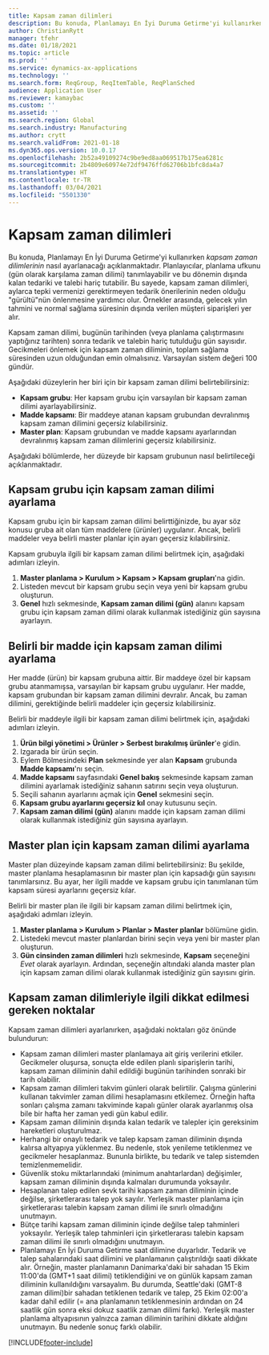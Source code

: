 ```yaml
---
title: Kapsam zaman dilimleri
description: Bu konuda, Planlamayı En İyi Duruma Getirme'yi kullanırken kapsam zaman dilimlerinin nasıl ayarlanacağı açıklanmaktadır. Kapsam zaman dilimi, planlama ufkunuzu ve sınırınızı belirtir.
author: ChristianRytt
manager: tfehr
ms.date: 01/18/2021
ms.topic: article
ms.prod: ''
ms.service: dynamics-ax-applications
ms.technology: ''
ms.search.form: ReqGroup, ReqItemTable, ReqPlanSched
audience: Application User
ms.reviewer: kamaybac
ms.custom: ''
ms.assetid: ''
ms.search.region: Global
ms.search.industry: Manufacturing
ms.author: crytt
ms.search.validFrom: 2021-01-18
ms.dyn365.ops.version: 10.0.17
ms.openlocfilehash: 2b52a49109274c9be9ed8aa069517b175ea6281c
ms.sourcegitcommit: 2b4809e60974e72df9476ffd62706b1bfc8da4a7
ms.translationtype: HT
ms.contentlocale: tr-TR
ms.lasthandoff: 03/04/2021
ms.locfileid: "5501330"
---
```

# <a name="coverage-time-fences"></a>Kapsam zaman dilimleri

Bu konuda, Planlamayı En İyi Duruma Getirme'yi kullanırken *kapsam zaman dilimlerinin* nasıl ayarlanacağı açıklanmaktadır. Planlayıcılar, planlama ufkunu (gün olarak karşılama zaman dilimi) tanımlayabilir ve bu dönemin dışında kalan tedariki ve talebi hariç tutabilir. Bu sayede, kapsam zaman dilimleri, aylarca tepki vermenizi gerektirmeyen tedarik önerilerinin neden olduğu "gürültü"nün önlenmesine yardımcı olur. Örnekler arasında, gelecek yılın tahmini ve normal sağlama süresinin dışında verilen müşteri siparişleri yer alır.

Kapsam zaman dilimi, bugünün tarihinden (veya planlama çalıştırmasını yaptığınız tarihten) sonra tedarik ve talebin hariç tutulduğu gün sayısıdır. Gecikmeleri önlemek için kapsam zaman diliminin, toplam sağlama süresinden uzun olduğundan emin olmalısınız. Varsayılan sistem değeri 100 gündür.

Aşağıdaki düzeylerin her biri için bir kapsam zaman dilimi belirtebilirsiniz:

- **Kapsam grubu**: Her kapsam grubu için varsayılan bir kapsam zaman dilimi ayarlayabilirsiniz.
- **Madde kapsamı**: Bir maddeye atanan kapsam grubundan devralınmış kapsam zaman dilimini geçersiz kılabilirsiniz.
- **Master plan**: Kapsam grubundan ve madde kapsamı ayarlarından devralınmış kapsam zaman dilimlerini geçersiz kılabilirsiniz.

Aşağıdaki bölümlerde, her düzeyde bir kapsam grubunun nasıl belirtileceği açıklanmaktadır.

## <a name="set-a-coverage-time-fence-for-a-coverage-group"></a>Kapsam grubu için kapsam zaman dilimi ayarlama

Kapsam grubu için bir kapsam zaman dilimi belirttiğinizde, bu ayar söz konusu gruba ait olan tüm maddelere (ürünler) uygulanır. Ancak, belirli maddeler veya belirli master planlar için ayarı geçersiz kılabilirsiniz.

Kapsam grubuyla ilgili bir kapsam zaman dilimi belirtmek için, aşağıdaki adımları izleyin.

1. **Master planlama \> Kurulum \> Kapsam \> Kapsam grupları**'na gidin.
1. Listeden mevcut bir kapsam grubu seçin veya yeni bir kapsam grubu oluşturun.
1. **Genel** hızlı sekmesinde, **Kapsam zaman dilimi (gün)** alanını kapsam grubu için kapsam zaman dilimi olarak kullanmak istediğiniz gün sayısına ayarlayın.

## <a name="set-a-coverage-time-fence-for-a-specific-item"></a>Belirli bir madde için kapsam zaman dilimi ayarlama

Her madde (ürün) bir kapsam grubuna aittir. Bir maddeye özel bir kapsam grubu atanmamışsa, varsayılan bir kapsam grubu uygulanır. Her madde, kapsam grubundan bir kapsam zaman dilimini devralır. Ancak, bu zaman dilimini, gerektiğinde belirli maddeler için geçersiz kılabilirsiniz.

Belirli bir maddeyle ilgili bir kapsam zaman dilimi belirtmek için, aşağıdaki adımları izleyin.

1. **Ürün bilgi yönetimi \> Ürünler \> Serbest bırakılmış ürünler**'e gidin.
1. Izgarada bir ürün seçin.
1. Eylem Bölmesindeki **Plan** sekmesinde yer alan **Kapsam** grubunda **Madde kapsamı**'nı seçin.
1. **Madde kapsamı** sayfasındaki **Genel bakış** sekmesinde kapsam zaman dilimini ayarlamak istediğiniz sahanın satırını seçin veya oluşturun.
1. Seçili sahanın ayarlarını açmak için **Genel** sekmesini seçin.
1. **Kapsam grubu ayarlarını geçersiz kıl** onay kutusunu seçin.
1. **Kapsam zaman dilimi (gün)** alanını madde için kapsam zaman dilimi olarak kullanmak istediğiniz gün sayısına ayarlayın.

## <a name="set-a-coverage-time-fence-for-a-specific-master-plan"></a>Master plan için kapsam zaman dilimi ayarlama

Master plan düzeyinde kapsam zaman dilimi belirtebilirsiniz: Bu şekilde, master planlama hesaplamasının bir master plan için kapsadığı gün sayısını tanımlarsınız. Bu ayar, her ilgili madde ve kapsam grubu için tanımlanan tüm kapsam süresi ayarlarını geçersiz kılar.

Belirli bir master plan ile ilgili bir kapsam zaman dilimi belirtmek için, aşağıdaki adımları izleyin.

1. **Master planlama \> Kurulum \> Planlar \> Master planlar** bölümüne gidin.
1. Listedeki mevcut master planlardan birini seçin veya yeni bir master plan oluşturun.
1. **Gün cinsinden zaman dilimleri** hızlı sekmesinde, **Kapsam** seçeneğini *Evet* olarak ayarlayın. Ardından, seçeneğin altındaki alanda master plan için kapsam zaman dilimi olarak kullanmak istediğiniz gün sayısını girin.

## <a name="considerations-for-coverage-time-fences"></a>Kapsam zaman dilimleriyle ilgili dikkat edilmesi gereken noktalar

Kapsam zaman dilimleri ayarlanırken, aşağıdaki noktaları göz önünde bulundurun:

- Kapsam zaman dilimleri master planlamaya ait giriş verilerini etkiler. Gecikmeler oluşursa, sonuçta elde edilen planlı siparişlerin tarihi, kapsam zaman diliminin dahil edildiği bugünün tarihinden sonraki bir tarih olabilir.
- Kapsam zaman dilimleri takvim günleri olarak belirtilir. Çalışma günlerini kullanan takvimler zaman dilimi hesaplamasını etkilemez. Örneğin hafta sonları çalışma zamanı takviminde kapalı günler olarak ayarlanmış olsa bile bir hafta her zaman yedi gün kabul edilir.
- Kapsam zaman diliminin dışında kalan tedarik ve talepler için gereksinim hareketleri oluşturulmaz.
- Herhangi bir onaylı tedarik ve talep kapsam zaman diliminin dışında kalırsa altyapıya yüklenmez. Bu nedenle, stok yenileme tetiklenmez ve gecikmeler hesaplanmaz. Bununla birlikte, bu tedarik ve talep sistemden temizlenmemelidir.
- Güvenlik stoku miktarlarındaki (minimum anahtarlardan) değişimler, kapsam zaman diliminin dışında kalmaları durumunda yoksayılır.
- Hesaplanan talep edilen sevk tarihi kapsam zaman diliminin içinde değilse, şirketlerarası talep yok sayılır. Yerleşik master planlama için şirketlerarası talebin kapsam zaman dilimi ile sınırlı olmadığını unutmayın.
- Bütçe tarihi kapsam zaman diliminin içinde değilse talep tahminleri yoksayılır. Yerleşik talep tahminleri için şirketlerarası talebin kapsam zaman dilimi ile sınırlı olmadığını unutmayın.
- Planlamayı En İyi Duruma Getirme saat dilimine duyarlıdır. Tedarik ve talep sahalarındaki saat dilimini ve planlamanın çalıştırıldığı saati dikkate alır. Örneğin, master planlamanın Danimarka'daki bir sahadan 15 Ekim 11:00'da (GMT+1 saat dilimi) tetiklendiğini ve on günlük kapsam zaman diliminin kullanıldığını varsayalım. Bu durumda, Seattle'daki (GMT-8 zaman dilimi)bir sahadan tetiklenen tedarik ve talep, 25 Ekim 02:00'a kadar dahil edilir (= ana planlamanın tetiklenmesinin ardından on 24 saatlik gün sonra eksi dokuz saatlik zaman dilimi farkı). Yerleşik master planlama altyapısının yalnızca zaman diliminin tarihini dikkate aldığını unutmayın. Bu nedenle sonuç farklı olabilir.


[!INCLUDE[footer-include](../../../includes/footer-banner.md)]